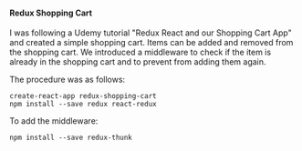#### Redux Shopping Cart

I was following a Udemy tutorial "Redux React and our Shopping Cart App" and created a simple shopping cart.
Items can be added and removed from the shopping cart.
We introduced a middleware to check if the item is already in the shopping cart and to prevent from adding them again.

The procedure was as follows:
```
create-react-app redux-shopping-cart
npm install --save redux react-redux
```
To add the middleware:
```
npm install --save redux-thunk
```
